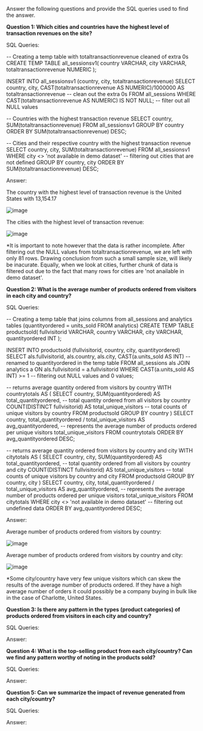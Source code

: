 Answer the following questions and provide the SQL queries used to find the answer.

    
**Question 1: Which cities and countries have the highest level of transaction revenues on the site?**


SQL Queries:

-- Creating a temp table with totaltransactionrevenue cleaned of extra 0s
CREATE TEMP TABLE all_sessionsv1(
	country VARCHAR,
	city VARCHAR,
	totaltransactionrevenue NUMERIC 
);

INSERT INTO all_sessionsv1 (country, city, totaltransactionrevenue)
	SELECT 
		country,
		city,
		CAST(totaltransactionrevenue AS NUMERIC)/1000000 AS totaltransactionrevenue -- clean out the extra 0s
	FROM all_sessions
	WHERE CAST(totaltransactionrevenue AS NUMERIC) IS NOT NULL; -- filter out all NULL values

-- Countries with the highest transaction revenue 
SELECT country, SUM(totaltransactionrevenue) 
FROM all_sessionsv1 
GROUP BY country 
ORDER BY SUM(totaltransactionrevenue) DESC;

-- Cities and their respective country with the highest transaction revenue
SELECT country, city, SUM(totaltransactionrevenue) 
FROM all_sessionsv1 
WHERE city <> 'not available in demo dataset' -- filtering out cities that are not defined
GROUP BY country, city
ORDER BY SUM(totaltransactionrevenue) DESC;


Answer:

The country with the highest level of transaction revenue is the United States with 13,154.17

![image](https://github.com/Mingie98/SQL-Project-LHL/assets/138625460/34ec1e36-2236-4f20-ba3a-bff687ddf888)

The cities with the highest level of transaction revenue:

![image](https://github.com/Mingie98/SQL-Project-LHL/assets/138625460/40e1eca5-dde1-44f0-9965-fb8b7bc992e9)

*It is important to note however that the data is rather incomplete. After filtering out the NULL values from totaltransactionrevenue, we are left with only 81 rows. Drawing conclusion from such a small sample size, will likely be inacurate. Equally, when we look at cities, further chunk of data is filtered out due to the fact that many rows for cities are 'not anailable in demo dataset'.  




**Question 2: What is the average number of products ordered from visitors in each city and country?**


SQL Queries:

-- Creating a temp table that joins columns from all_sessions and analytics tables (quantityordered = units_sold FROM analytics)
CREATE TEMP TABLE productsold(
	fullvisitorid VARCHAR,
	country VARCHAR,
	city VARCHAR,
	quantityordered INT
);

INSERT INTO productsold (fullvisitorid, country, city, quantityordered)
	SELECT 
		als.fullvisitorid,
		als.country,
		als.city,
		CAST(a.units_sold AS INT) -- renamed to quantityordered in the temp table
	FROM all_sessions als
	JOIN analytics a ON als.fullvisitorid = a.fullvisitorid
	WHERE CAST(a.units_sold AS INT) >= 1 -- filtering out NULL values and 0 values;

-- returns average quantity ordered from visitors by country
WITH countrytotals AS ( 
    SELECT
        country,
        SUM(quantityordered) AS total_quantityordered, -- total quantity ordered from all visitors by country
        COUNT(DISTINCT fullvisitorid) AS total_unique_visitors -- total counts of unique visitors by country
    FROM
        productsold
    GROUP BY
        country
)
SELECT
    country,
    total_quantityordered / total_unique_visitors AS avg_quantityordered, -- represents the average number of products ordered per unique visitors
    total_unique_visitors
FROM
    countrytotals
ORDER BY avg_quantityordered DESC;

-- returns average quantity ordered from visitors by country and city
WITH citytotals AS ( 
    SELECT
        country,
		city,
        SUM(quantityordered) AS total_quantityordered, -- total quantity ordered from all visitors by country and city
        COUNT(DISTINCT fullvisitorid) AS total_unique_visitors -- total counts of unique visitors by country and city
    FROM
        productsold
    GROUP BY
        country, city
)
SELECT
    country,
	city,
    total_quantityordered / total_unique_visitors AS avg_quantityordered, -- represents the average number of products ordered per unique visitors
	total_unique_visitors
FROM
    citytotals
WHERE city <> 'not available in demo dataset' -- filtering out undefined data 
ORDER BY avg_quantityordered DESC;

Answer:

Average number of products ordered from visitors by country:

![image](https://github.com/Mingie98/SQL-Project-LHL/assets/138625460/c4f679d5-be0c-4c57-8be0-5f9672042cd3)

Average number of products ordered from visitors by country and city:

![image](https://github.com/Mingie98/SQL-Project-LHL/assets/138625460/c58f321c-841a-4593-8690-7be1ef880bc0)

*Some city/country have very few unique visitors which can skew the results of the average number of products ordered. If they have a high average number of orders it could possibly be a company buying in bulk like in the case of Charlotte, United States.


**Question 3: Is there any pattern in the types (product categories) of products ordered from visitors in each city and country?**


SQL Queries:



Answer:





**Question 4: What is the top-selling product from each city/country? Can we find any pattern worthy of noting in the products sold?**


SQL Queries:



Answer:





**Question 5: Can we summarize the impact of revenue generated from each city/country?**

SQL Queries:



Answer:







